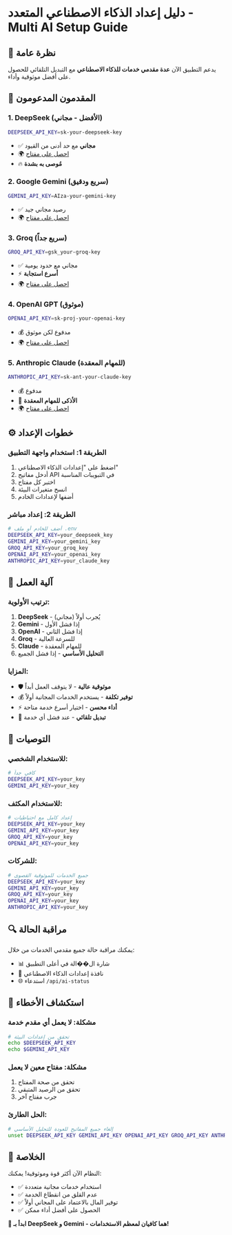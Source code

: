# دليل إعداد الذكاء الاصطناعي المتعدد - Multi AI Setup Guide

## 🎯 نظرة عامة

يدعم التطبيق الآن **عدة مقدمي خدمات للذكاء الاصطناعي** مع التبديل التلقائي للحصول على أفضل موثوقية وأداء.

## 🚀 المقدمون المدعومون

### 1. **DeepSeek** (الأفضل - مجاني)
```bash
DEEPSEEK_API_KEY=sk-your-deepseek-key
```
- ✅ **مجاني** مع حد أدنى من القيود
- 🌍 [احصل على مفتاح](https://platform.deepseek.com)
- 🔥 **مُوصى به بشدة**

### 2. **Google Gemini** (سريع ودقيق)
```bash
GEMINI_API_KEY=AIza-your-gemini-key
```
- ✅ رصيد مجاني جيد
- 🌍 [احصل على مفتاح](https://makersuite.google.com/app/apikey)

### 3. **Groq** (سريع جداً)
```bash
GROQ_API_KEY=gsk_your-groq-key
```
- ✅ مجاني مع حدود يومية
- ⚡ **أسرع استجابة**
- 🌍 [احصل على مفتاح](https://console.groq.com/keys)

### 4. **OpenAI GPT** (موثوق)
```bash
OPENAI_API_KEY=sk-proj-your-openai-key
```
- 💰 مدفوع لكن موثوق
- 🌍 [احصل على مفتاح](https://platform.openai.com/api-keys)

### 5. **Anthropic Claude** (للمهام المعقدة)
```bash
ANTHROPIC_API_KEY=sk-ant-your-claude-key
```
- 💰 مدفوع
- 🧠 **الأذكى للمهام المعقدة**
- 🌍 [احصل على مفتاح](https://console.anthropic.com)

## ⚙️ خطوات الإعداد

### الطريقة 1: استخدام واجهة التطبيق
1. اضغط على "إعدادات الذكاء الاصطناعي"
2. أدخل مفاتيح API في التبويبات المناسبة
3. اختبر كل مفتاح
4. انسخ متغيرات البيئة
5. أضفها لإعدادات الخادم

### الطريقة 2: إعداد مباشر
```bash
# أضف للخادم أو ملف .env
DEEPSEEK_API_KEY=your_deepseek_key
GEMINI_API_KEY=your_gemini_key
GROQ_API_KEY=your_groq_key
OPENAI_API_KEY=your_openai_key
ANTHROPIC_API_KEY=your_claude_key
```

## 🔄 آلية العمل

### ترتيب الأولوية:
1. **DeepSeek** - يُجرب أولاً (مجاني)
2. **Gemini** - إذا فشل الأول
3. **OpenAI** - إذا فشل الثاني
4. **Groq** - للسرعة العالية
5. **Claude** - للمهام المعقدة
6. **التحليل الأساسي** - إذا فشل الجميع

### المزايا:
- 🛡️ **موثوقية عالية** - لا يتوقف العمل أبداً
- 💰 **توفير تكلفة** - يستخدم الخدمات المجانية أولاً
- ⚡ **أداء محسن** - اختيار أسرع خدمة متاحة
- 🔄 **تبديل تلقائي** - عند فشل أي خدمة

## 🎯 التوصيات

### للاستخدام الشخصي:
```bash
# كافي جداً
DEEPSEEK_API_KEY=your_key
GEMINI_API_KEY=your_key
```

### للاستخدام المكثف:
```bash
# إعداد كامل مع احتياطيات
DEEPSEEK_API_KEY=your_key
GEMINI_API_KEY=your_key
GROQ_API_KEY=your_key
OPENAI_API_KEY=your_key
```

### للشركات:
```bash
# جميع الخدمات للموثوقية القصوى
DEEPSEEK_API_KEY=your_key
GEMINI_API_KEY=your_key
GROQ_API_KEY=your_key
OPENAI_API_KEY=your_key
ANTHROPIC_API_KEY=your_key
```

## 🔍 مراقبة الحالة

يمكنك مراقبة حالة جميع مقدمي الخدمات من خلال:
- 📊 شارة ال��الة في أعلى التطبيق
- 🔧 نافذة إعدادات الذكاء الاصطناعي
- 🌐 استدعاء `/api/ai-status`

## 🚨 استكشاف الأخطاء

### مشكلة: لا يعمل أي مقدم خدمة
```bash
# تحقق من إعدادات البيئة
echo $DEEPSEEK_API_KEY
echo $GEMINI_API_KEY
```

### مشكلة: مفتاح معين لا يعمل
1. تحقق من صحة المفتاح
2. تحقق من الرصيد المتبقي
3. جرب مفتاح آخر

### الحل الطارئ:
```bash
# إلغاء جميع المفاتيح للعودة للتحليل الأساسي
unset DEEPSEEK_API_KEY GEMINI_API_KEY OPENAI_API_KEY GROQ_API_KEY ANTHROPIC_API_KEY
```

## 🎉 الخلاصة

النظام الآن أكثر قوة وموثوقية! يمكنك:
- ✅ استخدام خدمات مجانية متعددة
- ✅ عدم القلق من انقطاع الخدمة
- ✅ توفير المال بالاعتماد على المجاني أولاً
- ✅ الحصول على أفضل أداء ممكن

**🚀 ابدأ بـ DeepSeek و Gemini - هما كافيان لمعظم الاستخدامات!**
